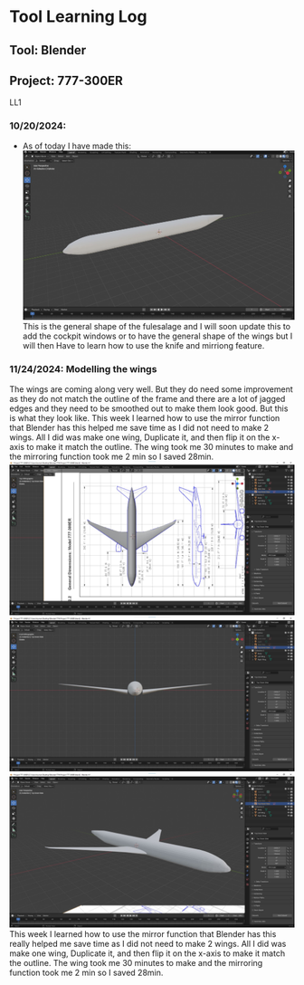 # Tool Learning Log

## Tool: **Blender**

## Project: **777-300ER**

LL1

### 10/20/2024:
* As of today I have made this:
![image](imgs/10_20_2024.jpg)
This is the general shape of the fulesalage and I will soon update this to add the cockpit windows or to have the general shape of the wings but I will then Have to learn how to use the knife and mirriong feature.


### 11/24/2024: Modelling the wings
The wings are coming along very well. But they do need some improvement as they do not match the outline of the frame and there are a lot of jagged edges and they need to be smoothed out to make them look good. But this is what they look like. This week I learned how to use the mirror function that Blender has this helped me save time as I did not need to make 2 wings. All I did was make one wing, Duplicate it, and then flip it on the x-axis to make it match the outline. The wing took me 30 minutes to make and the mirroring function took me 2 min so I saved 28min.
![image](imgs/num1.jpg)
![image](imgs/num2.jpg)
![image](imgs/num3.jpg)
 This week I learned how to use the mirror function that Blender has this really helped me save time as I did not need to make 2 wings. All I did was make one wing, Duplicate it, and then flip it on the x-axis to make it match the outline. The wing took me 30 minutes to make and the mirroring function took me 2 min so I saved 28min.


<!--
* Links you used today (websites, videos, etc)
* Things you tried, progress you made, etc
* Challenges, a-ha moments, etc
* Questions you still have
* What you're going to try next
-->

